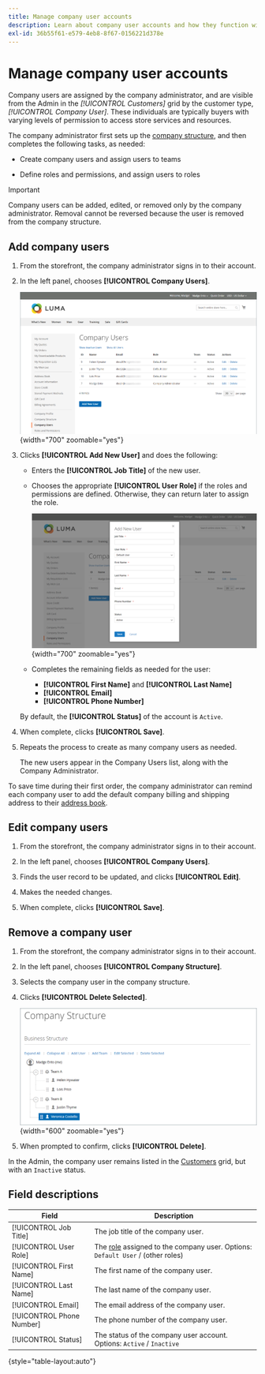 ```yaml
---
title: Manage company user accounts
description: Learn about company user accounts and how they function within the associated company account.
exl-id: 36b55f61-e579-4eb8-8f67-0156221d378e
---
```

# Manage company user accounts

Company users are assigned by the company administrator, and are visible from the Admin in the _[!UICONTROL Customers]_ grid by the customer type, _[!UICONTROL Company User]_. These individuals are typically buyers with varying levels of permission to access store services and resources.

The company administrator first sets up the [company structure](account-company-structure.md), and then completes the following tasks, as needed:

- Create company users and assign users to teams

- Define roles and permissions, and assign users to roles

>[!IMPORTANT]
>
>Company users can be added, edited, or removed only by the company administrator. Removal cannot be reversed because the user is removed from the company structure.

## Add company users

1. From the storefront, the company administrator signs in to their account.

1. In the left panel, chooses **[!UICONTROL Company Users]**.

   ![Company Users](./assets/company-users-list-storefront.png){width="700" zoomable="yes"}

1. Clicks **[!UICONTROL Add New User]** and does the following:

   - Enters the **[!UICONTROL Job Title]** of the new user.

   - Chooses the appropriate **[!UICONTROL User Role]** if the roles and permissions are defined. Otherwise, they can return later to assign the role.

      ![Add new user](./assets/company-structure-users-add.png){width="700" zoomable="yes"}

   - Completes the remaining fields as needed for the user:

      - **[!UICONTROL First Name]** and **[!UICONTROL Last Name]**
      - **[!UICONTROL Email]**
      - **[!UICONTROL Phone Number]**

   By default, the **[!UICONTROL Status]** of the account is `Active`.

1. When complete, clicks **[!UICONTROL Save]**.

1. Repeats the process to create as many company users as needed.

   The new users appear in the Company Users list, along with the Company Administrator.

To save time during their first order, the company administrator can remind each company user to add the default company billing and shipping address to their [address book](../customers/account-dashboard-address-book.md).

## Edit company users

1. From the storefront, the company administrator signs in to their account.

1. In the left panel, chooses **[!UICONTROL Company Users]**.

1. Finds the user record to be updated, and clicks **[!UICONTROL Edit]**.

1. Makes the needed changes.

1. When complete, clicks **[!UICONTROL Save]**.

## Remove a company user

1. From the storefront, the company administrator signs in to their account.

1. In the left panel, chooses **[!UICONTROL Company Structure]**.

1. Selects the company user in the company structure.

1. Clicks **[!UICONTROL Delete Selected]**.

   ![Delete User](./assets/company-structure-delete-user.png){width="600" zoomable="yes"}

1. When prompted to confirm, clicks **[!UICONTROL Delete]**.

In the Admin, the company user remains listed in the [Customers](../customers/customers-all.md) grid, but with an `Inactive` status.

## Field descriptions

| Field        | Description |
|--------------|---------------|
| [!UICONTROL Job Title]    | The job title of the company user. |
| [!UICONTROL User Role]    | The [role](account-company-roles-permissions.md) assigned to the company user. Options: `Default User` / (other roles) |
| [!UICONTROL First Name]   | The first name of the company user.  |
| [!UICONTROL Last Name]    | The last name of the company user.   |
| [!UICONTROL Email]        | The email address of the company user.  |
| [!UICONTROL Phone Number] | The phone number of the company user.  |
| [!UICONTROL Status]       | The status of the company user account. Options: `Active` / `Inactive`  |

{style="table-layout:auto"}
